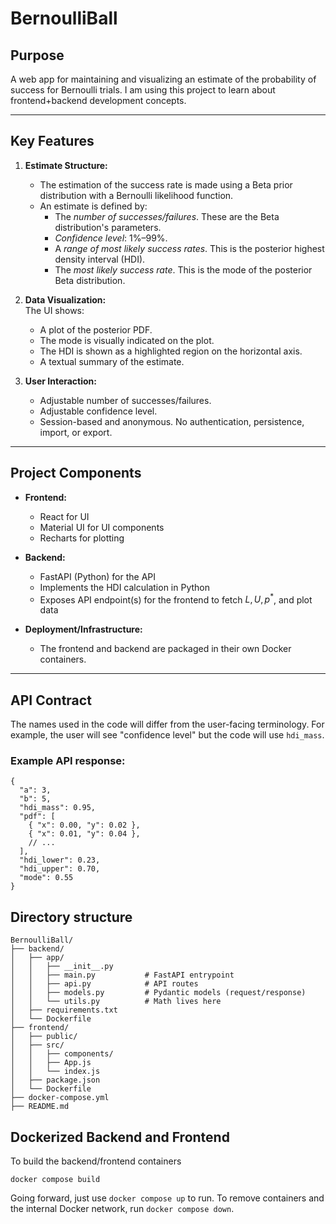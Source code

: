 # BernoulliBall

## Purpose
A web app for maintaining and visualizing an estimate of the probability of success for Bernoulli trials. I am using this project to learn about frontend+backend development concepts.

---

## Key Features

1. **Estimate Structure:**  
   - The estimation of the success rate is made using a Beta prior distribution with a Bernoulli likelihood function. 
   - An estimate is defined by:
     - The *number of successes/failures*. These are the Beta distribution's parameters.
     - *Confidence level*: 1%–99%.
     - A *range of most likely success rates*. This is the posterior highest density interval (HDI). 
     - The *most likely success rate*. This is the mode of the posterior Beta distribution.

2. **Data Visualization:**  
The UI shows:
	- A plot of the posterior PDF. 
	 - The mode is visually indicated on the plot.
	 - The HDI is shown as a highlighted region on the horizontal axis.
	- A textual summary of the estimate.

3. **User Interaction:**  
   - Adjustable number of successes/failures.
   - Adjustable confidence level.
   - Session-based and anonymous. No authentication, persistence, import, or export.

---

## Project Components

- **Frontend:**
  - React for UI
  - Material UI for UI components
  - Recharts for plotting

- **Backend:**
  - FastAPI (Python) for the API
  - Implements the HDI calculation in Python
  - Exposes API endpoint(s) for the frontend to fetch $L, U, p^*$, and plot data

- **Deployment/Infrastructure:**
  - The frontend and backend are packaged in their own Docker containers.

---

## API Contract

The names used in the code will differ from the user-facing terminology. 
For example, the user will see "confidence level" but the code will use `hdi_mass`. 

### **Example API response:**
 
```
{
  "a": 3,
  "b": 5,
  "hdi_mass": 0.95,
  "pdf": [
    { "x": 0.00, "y": 0.02 },
    { "x": 0.01, "y": 0.04 },
    // ...
  ],
  "hdi_lower": 0.23,
  "hdi_upper": 0.70,
  "mode": 0.55
}
```

## Directory structure 

```
BernoulliBall/
├── backend/
│   ├── app/
│   │   ├── __init__.py
│   │   ├── main.py           # FastAPI entrypoint
│   │   ├── api.py            # API routes
│   │   ├── models.py         # Pydantic models (request/response)
│   │   └── utils.py          # Math lives here
│   ├── requirements.txt
│   └── Dockerfile
├── frontend/
│   ├── public/
│   ├── src/
│   │   ├── components/
│   │   ├── App.js
│   │   └── index.js
│   ├── package.json
│   └── Dockerfile
├── docker-compose.yml
├── README.md
```

## Dockerized Backend and Frontend

To build the backend/frontend containers  
```shell
docker compose build
```

Going forward, just use `docker compose up` to run. To remove containers and the internal Docker network, run `docker compose down`.
